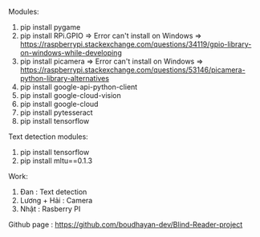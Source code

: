 Modules:

1. pip install pygame
2. pip install RPi.GPIO => Error can't install on Windows => https://raspberrypi.stackexchange.com/questions/34119/gpio-library-on-windows-while-developing
3. pip install picamera => Error can't install on Windows => https://raspberrypi.stackexchange.com/questions/53146/picamera-python-library-alternatives
4. pip install google-api-python-client
5. pip install google-cloud-vision
6. pip install google-cloud
7. pip install pytesseract
8. pip install tensorflow

Text detection modules:

1. pip install tensorflow
2. pip install mltu==0.1.3

Work:

1. Đan : Text detection
2. Lương + Hải : Camera
3. Nhật : Rasberry PI

Github page : https://github.com/boudhayan-dev/Blind-Reader-project 
